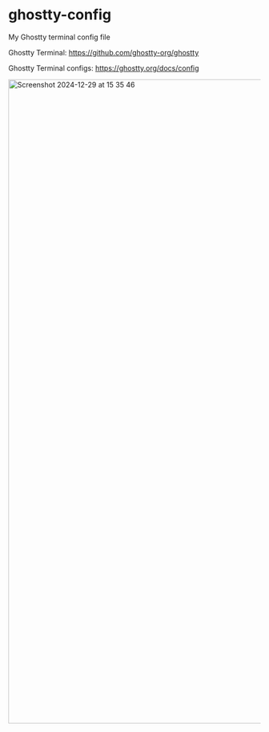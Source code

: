 # ghostty-config
My Ghostty terminal config file

Ghostty Terminal: https://github.com/ghostty-org/ghostty

Ghostty Terminal configs: https://ghostty.org/docs/config

<img width="1284" alt="Screenshot 2024-12-29 at 15 35 46" src="https://github.com/user-attachments/assets/7d56893d-1bbf-4fcc-b70c-fff8e57fd314" />
